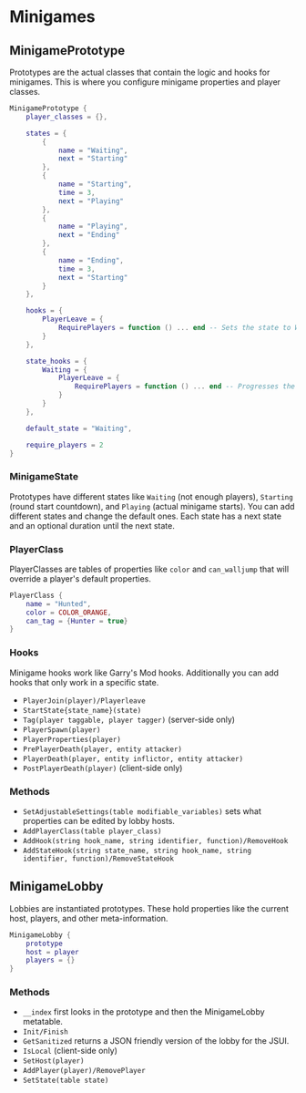 # Minigames

## MinigamePrototype

Prototypes are the actual classes that contain the logic and hooks for minigames. This is where you configure minigame properties and player classes.

```lua
MinigamePrototype {
	player_classes = {},

	states = {
		{
			name = "Waiting",
			next = "Starting"
		},
		{
			name = "Starting",
			time = 3,
			next = "Playing"
		},
		{
			name = "Playing",
			next = "Ending"
		},
		{
			name = "Ending",
			time = 3,
			next = "Starting"
		}
	},

	hooks = {
		PlayerLeave = {
			RequirePlayers = function () ... end -- Sets the state to Waiting if there's not enough players
		}
	},

	state_hooks = {
		Waiting = {
			PlayerLeave = {
				RequirePlayers = function () ... end -- Progresses the state if there's enough players
			}
		}
	},

	default_state = "Waiting",

	require_players = 2
}
```

### MinigameState

Prototypes have different states like `Waiting` (not enough players), `Starting` (round start countdown), and `Playing` (actual minigame starts). You can add different states and change the default ones. Each state has a next state and an optional duration until the next state.

### PlayerClass

PlayerClasses are tables of properties like `color` and `can_walljump` that will override a player's default properties.

```lua
PlayerClass {
	name = "Hunted",
	color = COLOR_ORANGE,
	can_tag = {Hunter = true}
}
```

### Hooks

Minigame hooks work like Garry's Mod hooks. Additionally you can add hooks that only work in a specific state.

- `PlayerJoin(player)/Playerleave`
- `StartState{state_name}(state)`
- `Tag(player taggable, player tagger)` (server-side only)
- `PlayerSpawn(player)`
- `PlayerProperties(player)`
- `PrePlayerDeath(player, entity attacker)`
- `PlayerDeath(player, entity inflictor, entity attacker)`
- `PostPlayerDeath(player)` (client-side only)

### Methods
- `SetAdjustableSettings(table modifiable_variables)` sets what properties can be edited by lobby hosts.
- `AddPlayerClass(table player_class)`
- `AddHook(string hook_name, string identifier, function)/RemoveHook`
- `AddStateHook(string state_name, string hook_name, string identifier, function)/RemoveStateHook`

## MinigameLobby

Lobbies are instantiated prototypes. These hold properties like the current host, players, and other meta-information.

```lua
MinigameLobby {
	prototype
	host = player
	players = {}
}
```

### Methods
- `__index` first looks in the prototype and then the MinigameLobby metatable.
- `Init/Finish`
- `GetSanitized` returns a JSON friendly version of the lobby for the JSUI.
- `IsLocal` (client-side only)
- `SetHost(player)`
- `AddPlayer(player)/RemovePlayer`
- `SetState(table state)`